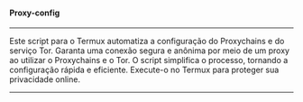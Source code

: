 #### Proxy-config
***
Este script para o Termux automatiza a configuração do Proxychains e do serviço Tor. Garanta uma conexão segura e anônima por meio de um proxy ao utilizar o Proxychains e o Tor. O script simplifica o processo, tornando a configuração rápida e eficiente. Execute-o no Termux para proteger sua privacidade online.

***
